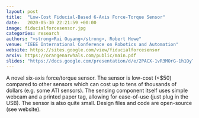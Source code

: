 ```yaml
---
layout: post
title:  "Low-Cost Fiducial-Based 6-Axis Force-Torque Sensor"
date:   2020-05-30 22:21:59 +00:00
image: fiducialforcesensor.jpg
categories: research
authors: "<strong>Rui Ouyang</strong>, Robert Howe"
venue: "IEEE International Conference on Robotics and Automation"
website: https://sites.google.com/view/fiducialforcesensor
arxiv: https://orangenarwhals.com/public/main.pdf 
slides: "https://docs.google.com/presentation/d/e/2PACX-1vR3MOrG-1h1OyTzDd7CDHQGD1FxvV2Hk_LyMmVhwhZrwcj5Y2xou6rVTQCQLCHDgoXni0E81xfimGBM/embed?"
---
```

A novel six-axis force/torque sensor. The sensor is low-cost (<$50) compared to
other sensors which can cost up to tens of thousands of dollars (e.g. some ATI
sensors). The sensing component itself uses simple webcam and a printed paper tag, 
allowing for ease-of-use (just plug in the USB). The sensor is also quite
small. Design files and code are open-source (see website).
